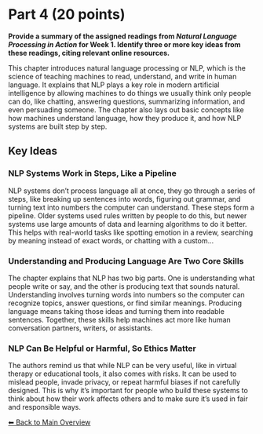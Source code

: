 # Part 4 (20 points)

**Provide a summary of the assigned readings from *Natural Language Processing in Action* for Week 1. Identify three or more key ideas from these readings, citing relevant online resources.**

This chapter introduces natural language processing or NLP, which is the science of teaching machines to read, understand, and write in human language. It explains that NLP plays a key role in modern artificial intelligence by allowing machines to do things we usually think only people can do, like chatting, answering questions, summarizing information, and even persuading someone. The chapter also lays out basic concepts like how machines understand language, how they produce it, and how NLP systems are built step by step.

## Key Ideas

### NLP Systems Work in Steps, Like a Pipeline
NLP systems don’t process language all at once, they go through a series of steps, like breaking up sentences into words, figuring out grammar, and turning text into numbers the computer can understand. These steps form a pipeline. Older systems used rules written by people to do this, but newer systems use large amounts of data and learning algorithms to do it better. This helps with real-world tasks like spotting emotion in a review, searching by meaning instead of exact words, or chatting with a custom...

### Understanding and Producing Language Are Two Core Skills
The chapter explains that NLP has two big parts. One is understanding what people write or say, and the other is producing text that sounds natural. Understanding involves turning words into numbers so the computer can recognize topics, answer questions, or find similar meanings. Producing language means taking those ideas and turning them into readable sentences. Together, these skills help machines act more like human conversation partners, writers, or assistants.

### NLP Can Be Helpful or Harmful, So Ethics Matter
The authors remind us that while NLP can be very useful, like in virtual therapy or educational tools, it also comes with risks. It can be used to mislead people, invade privacy, or repeat harmful biases if not carefully designed. This is why it’s important for people who build these systems to think about how their work affects others and to make sure it’s used in fair and responsible ways.

[⬅ Back to Main Overview](README.md)
